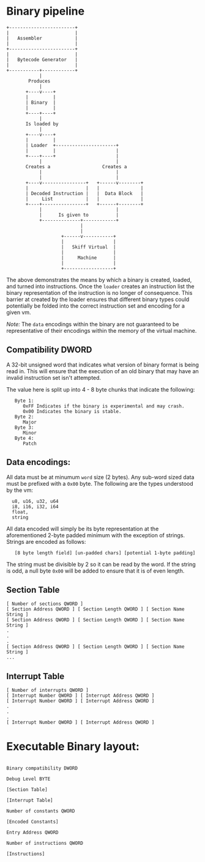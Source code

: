 # Binary pipeline

```
+------------------------+
|                        |
|   Assembler            |
|                        |
+------------------------+
|                        |
|   Bytecode Generator   |
|                        |
+-----------+------------+
            |
        Produces
            |
       +----v----+
       |         |
       | Binary  |
       |         |
       +----+----+
            |
       Is loaded by
            |
       +----v----+
       |         |
       | Loader  +----------------------+
       |         |                      |
       +----+----+                      |
            |                           |
       Creates a                   Creates a
            |                           |
            |                           |
       +----v----------------+   +------v--------+
       |                     |   |               |
       | Decoded Instruction |   |  Data Block   |
       |     List            |   |               |
       +----+----------------+   +------+--------+
            |                           |
            |      Is given to          |
            +--------------+------------+
                           |
                           |
                    +------v-----------+
                    |                  |
                    |   Skiff Virtual  |
                    |                  |
                    |     Machine      |
                    |                  |
                    +------------------+
```

The above demonstrates the means by which a binary is created, loaded, and turned into instructions. 
Once the `loader` creates an instruction list the binary representation of the instruction is no 
longer of consequence. This barrier at created by the loader ensures that different binary types 
could potentially be folded into the correct instruction set and encoding for a given vm. 

*Note:* The `data` encodings within the binary are not guaranteed to be representative of their 
encodings within the memory of the virtual machine. 


## Compatibility DWORD

A 32-bit unsigned word that indicates what version of binary format is being read in. This will ensure that
the execution of an old binary that may have an invalid instruction set isn't attempted. 

The value here is split up into 4 - 8 byte chunks that indicate the following:

```
   Byte 1: 
      0xFF Indicates if the binary is experimental and may crash. 
      0x00 Indicates the binary is stable.
   Byte 2:
      Major
   Byte 3:
      Minor
   Byte 4:
      Patch
```

## Data encodings:

All data must be at minumum `word` size (2 bytes). Any sub-word sized data must be prefixed with a `0x00` byte. 
The following are the types understood by the vm:
```
  u8, u16, u32, u64
  i8, i16, i32, i64
  float,
  string
```

All data encoded will simply be its byte representation at the aforementioned 2-byte padded minimum with the exception of strings.
Strings are encoded as follows:

```
   [8 byte length field] [un-padded chars] [potential 1-byte padding]
```

The string must be divisible by 2 so it can be read by the word. 
If the string is odd, a null byte `0x00` will be added to ensure that it is of even length.

## Section Table

```
[ Number of sections QWORD ]
[ Section Address QWORD ] [ Section Length QWORD ] [ Section Name String ]
[ Section Address QWORD ] [ Section Length QWORD ] [ Section Name String ]
.
.
.
[ Section Address QWORD ] [ Section Length QWORD ] [ Section Name String ]
...
```

## Interrupt Table
```
[ Number of interrupts QWORD ]
[ Interrupt Number QWORD ] [ Interrupt Address QWORD ]
[ Interrupt Number QWORD ] [ Interrupt Address QWORD ]
.
.
.
[ Interrupt Number QWORD ] [ Interrupt Address QWORD ]

```


# Executable Binary layout:
```

Binary compatibility DWORD

Debug Level BYTE

[Section Table]

[Interrupt Table]

Number of constants QWORD

[Encoded Constants]

Entry Address QWORD

Number of instructions QWORD

[Instructions]

```